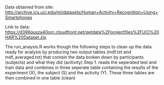 Data obtained from site:
http://archive.ics.uci.edu/ml/datasets/Human+Activity+Recognition+Using+Smartphones 

Link to data: 
https://d396qusza40orc.cloudfront.net/getdata%2Fprojectfiles%2FUCI%20HAR%20Dataset.zip 

The run_anaysis.R works though the following steps to clean up the data ready for analysis by producing two output tables (mdf.txt and mdf_averaged.txt) that contain the data broken down by participants (subjects) and what they did (acitivity)
Step 1. reads the seperated test and train data and combines in three seperate table containing the results of the experiment (X), the subject (S) and the activity (Y). These three tables are then combined in one table (clean)
